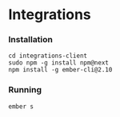 # Integrations


### Installation
    
    cd integrations-client
    sudo npm -g install npm@next
    npm install -g ember-cli@2.10

### Running

    ember s
